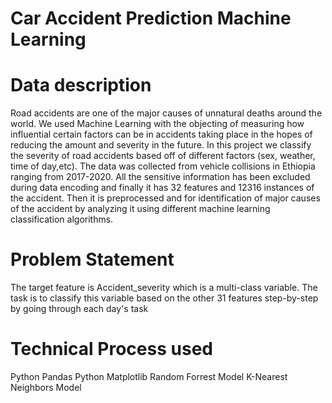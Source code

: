 # Car Accident Prediction Machine Learning

# Data description
Road accidents are one of the major causes of unnatural deaths around the world. We used Machine Learning with the objecting of measuring how influential certain factors can be in accidents taking place in the hopes of reducing the amount and severity in the future.
In this project we classify the severity of road accidents based off of different factors (sex, weather, time of day,etc). The data was collected from vehicle collisions in Ethiopia ranging from 2017-2020.  All the sensitive information has been excluded during data encoding and finally it has 32 features and 12316 instances of the accident. Then it is preprocessed and for identification of major causes of the accident by analyzing it using different machine learning classification algorithms.

# Problem Statement
The target feature is Accident_severity which is a multi-class variable. The task is to classify this variable based on the other 31 features step-by-step by going through each day's task

# Technical Process used
Python Pandas
Python Matplotlib
Random Forrest Model 
K-Nearest Neighbors Model

